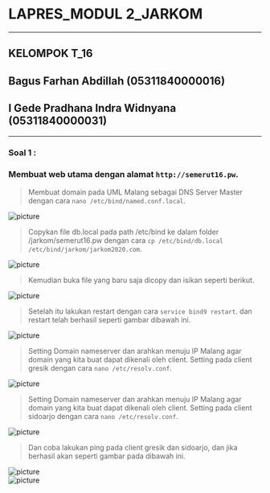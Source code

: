 # **LAPRES_MODUL 2_JARKOM** 
-----------------------------------
## **KELOMPOK T_16**
## Bagus Farhan Abdillah (05311840000016)
## I Gede Pradhana Indra Widnyana (05311840000031)

-----------------------------------
### Soal 1 :
### Membuat web utama dengan alamat ```http://semerut16.pw```.

>Membuat domain pada UML Malang sebagai DNS Server Master dengan cara ``nano /etc/bind/named.conf.local``.

![picture](https://cdn.discordapp.com/attachments/767120480167133215/777144444054667264/1.1_buat_domain_conf_local.JPG)

>Copykan file db.local pada path /etc/bind ke dalam folder /jarkom/semerut16.pw dengan cara ``cp /etc/bind/db.local /etc/bind/jarkom/jarkom2020.com``.

![picture](https://cdn.discordapp.com/attachments/767120480167133215/777146451162955836/1.2_cp_file.JPG)

>Kemudian buka file yang baru saja dicopy dan isikan seperti berikut.

![picture](https://cdn.discordapp.com/attachments/777146787336290354/777146892462718996/1.3_setting_semerut16.JPG)

>Setelah itu lakukan restart dengan cara ``service bind9 restart``. dan restart telah berhasil seperti gambar dibawah ini.

![picture](https://cdn.discordapp.com/attachments/777146787336290354/777148753953030174/1.4_restart_berhasil.JPG)

>Setting Domain nameserver dan arahkan menuju IP Malang agar domain yang kita buat dapat dikenali oleh client. Setting pada client gresik dengan cara ``nano /etc/resolv.conf``.

![picture](https://cdn.discordapp.com/attachments/777146787336290354/777150869338587136/1.5_setting_nameserver_gresik.JPG)

>Setting Domain nameserver dan arahkan menuju IP Malang agar domain yang kita buat dapat dikenali oleh client. Setting pada client sidoarjo dengan cara ``nano /etc/resolv.conf``.

![picture](https://cdn.discordapp.com/attachments/777146787336290354/777152490365124638/1.6_setting_nameserver_sidoarjo.JPG)

>Dan coba lakukan ping pada client gresik dan sidoarjo, dan jika berhasil akan seperti gambar pada dibawah ini.

![picture](https://cdn.discordapp.com/attachments/777146787336290354/777154437260902430/1.6_sukses_gresik.JPG)
<br />
![picture](https://cdn.discordapp.com/attachments/777146787336290354/777154449364746271/1.7_sukses_sidoarjo.JPG)







